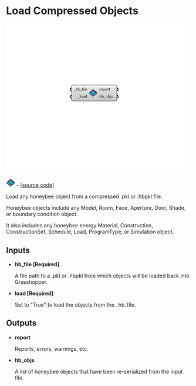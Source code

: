 # Load Compressed Objects

![](../../.gitbook/assets/Load_Compressed_Objects.png)

![](../../.gitbook/assets/Load_Compressed_Objects%20%281%29.png) - [\[source code\]](https://github.com/ladybug-tools/honeybee-grasshopper-core/blob/master/honeybee_grasshopper_core/src//HB%20Load%20Compressed%20Objects.py)

Load any honeybee object from a compressed .pkl or .hbpkl file.

Honeybee objects include any Model, Room, Face, Aperture, Door, Shade, or boundary condition object.

It also includes any honeybee energy Material, Construction, ConstructionSet, Schedule, Load, ProgramType, or Simulation object.

## Inputs

* **hb\_file \[Required\]**

  A file path to a .pkl or .hbpkl from which objects will be loaded back into Grasshopper. 

* **load \[Required\]**

  Set to "True" to load the objects from the \_hb\_file. 

## Outputs

* **report**

  Reports, errors, warnings, etc. 

* **hb\_objs**

  A list of honeybee objects that have been re-serialized from the input file. 

